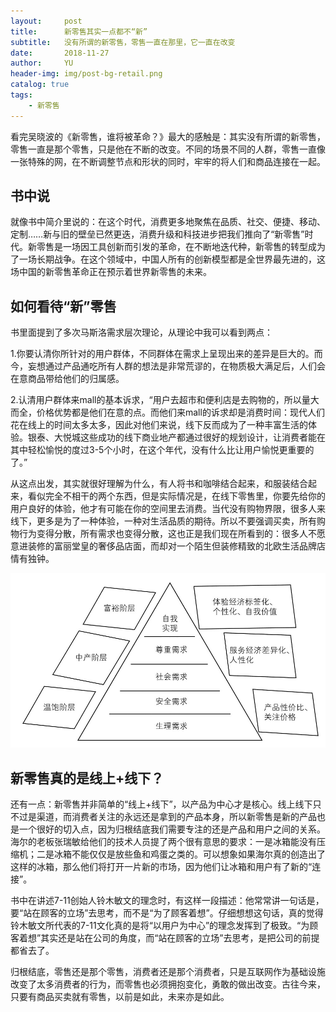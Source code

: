 ```yaml
---
layout:     post
title:      新零售其实一点都不“新”
subtitle:   没有所谓的新零售，零售一直在那里，它一直在改变
date:       2018-11-27
author:     YU
header-img: img/post-bg-retail.png
catalog: true
tags:
    - 新零售
---
```


看完吴晓波的《新零售，谁将被革命？》最大的感触是：其实没有所谓的新零售，零售一直是那个零售，只是他在不断的改变。不同的场景不同的人群，零售一直像一张特殊的网，在不断调整节点和形状的同时，牢牢的将人们和商品连接在一起。

## 书中说

就像书中简介里说的：在这个时代，消费更多地聚焦在品质、社交、便捷、移动、定制……新与旧的壁垒已然更迭，消费升级和科技进步把我们推向了“新零售”时代。新零售是一场因工具创新而引发的革命，在不断地迭代种，新零售的转型成为了一场长期战争。在这个领域中，中国人所有的创新模型都是全世界最先进的，这场中国的新零售革命正在预示着世界新零售的未来。

## 如何看待“新”零售

书里面提到了多次马斯洛需求层次理论，从理论中我可以看到两点：

1.你要认清你所针对的用户群体，不同群体在需求上呈现出来的差异是巨大的。而今，妄想通过产品通吃所有人群的想法是非常荒谬的，在物质极大满足后，人们会在意商品带给他们的归属感。

2.认清用户群体来mall的基本诉求，“用户去超市和便利店是去购物的，所以量大而全，价格优势都是他们在意的点。而他们来mall的诉求却是消费时间：现代人们花在线上的时间太多太多，因此对他们来说，线下反而成为了一种丰富生活的体验。银泰、大悦城这些成功的线下商业地产都通过很好的规划设计，让消费者能在其中轻松愉悦的度过3-5个小时，在这个年代，没有什么比让用户愉悦更重要的了。”

从这点出发，其实就很好理解为什么，有人将书和咖啡结合起来，和服装结合起来，看似完全不相干的两个东西，但是实际情况是，在线下零售里，你要先给你的用户良好的体验，他才有可能在你的空间里去消费。当代没有购物界限，很多人来线下，更多是为了一种体验，一种对生活品质的期待。所以不要强调买卖，所有购物行为变得分散，所有需求也变得分散，这也正是我们现在所看到的：很多人不愿意进装修的富丽堂皇的奢侈品店面，而却对一个陌生但装修精致的北欧生活品牌店情有独钟。

![](img/post-in-retail.png)

## 新零售真的是线上+线下？

还有一点：新零售并非简单的“线上+线下”，以产品为中心才是核心。线上线下只不过是渠道，而消费者关注的永远还是拿到的产品本身，所以新零售是新的产品也是一个很好的切入点，因为归根结底我们需要专注的还是产品和用户之间的关系。海尔的老板张瑞敏给他们的技术人员提了两个很有意思的要求：一是冰箱能没有压缩机；二是冰箱不能仅仅是放些鱼和鸡蛋之类的。可以想象如果海尔真的创造出了这样的冰箱，那么他们将打开一片新的市场，因为他们让冰箱和用户有了新的“连接”。

书中在讲述7-11创始人铃木敏文的理念时，有这样一段描述：他常常讲一句话是，要“站在顾客的立场”去思考，而不是“为了顾客着想”。仔细想想这句话，真的觉得铃木敏文所代表的7-11文化真的是将“以用户为中心”的理念发挥到了极致。“为顾客着想”其实还是站在公司的角度，而“站在顾客的立场”去思考，是把公司的前提都省去了。

归根结底，零售还是那个零售，消费者还是那个消费者，只是互联网作为基础设施改变了太多消费者的行为，而零售也必须拥抱变化，勇敢的做出改变。古往今来，只要有商品买卖就有零售，以前是如此，未来亦是如此。





